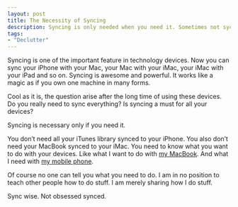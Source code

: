 ```yaml
---
layout: post
title: The Necessity of Syncing
description: Syncing is only needed when you need it. Sometimes not sycing is a better.
tags:
- "Declutter"
---
```

Syncing is one of the important feature in technology devices. Now you can sync your iPhone with your Mac, your Mac with your iMac, your iMac with your iPad and so on. Syncing is awesome and powerful. It works like a magic as if you own one machine in many forms.

Cool as it is, the question arise after the long time of using these devices. Do you really need to sync everything? Is syncing a must for all your devices?

<!--more-->

Syncing is necessary only if you need it.

You don’t need all your iTunes library synced to your iPhone. You also don’t need your MacBook synced to your iMac. You need to know what you want to do with your devices. Like what I want to do with [my MacBook][1]. And what I need with [my mobile phone][2].

Of course no one can tell you what you need to do. I am in no position to teach other people how to do stuff. I am merely sharing how I do stuff.

Sync wise. Not obsessed synced.

[1]: http://sayzlim.net/minimal-living-with-macbook "Minimal Living with MacBook | Sayz Lim"
[2]: http://sayzlim.net/witel-k336-the-minimal-of-minimalism "Witel K336, The Minimal of Minimalism | Sayz Lim"